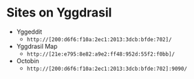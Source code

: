 # Sites on Yggdrasil

- Yggeddit
  - `http://[200:d6f6:f10a:2ec1:2013:3dcb:bfde:702]/`
- Yggdrasil Map
  - `http://[21e:e795:8e82:a9e2:ff48:952d:55f2:f0bb]/`
- Octobin
  - `http://[200:d6f6:f10a:2ec1:2013:3dcb:bfde:702]:9090/`
